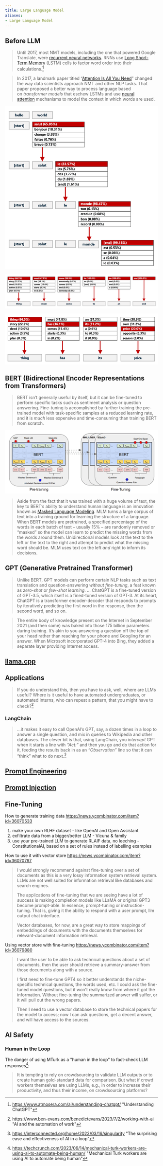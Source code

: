 ```yaml
---
title: Large Language Model
aliases:
- Large Language Model
---
```

## Before LLM

> Until 2017, most NMT models, including the one that powered Google Translate, were [recurrent neural networks](https://en.wikipedia.org/wiki/Recurrent_neural_network). RNNs use [Long Short-Term Memory](https://en.wikipedia.org/wiki/Long_short-term_memory) (LSTM) cells to factor word order into their calculations.[^2]

> In 2017, a landmark paper titled “[Attention Is All You Need](https://arxiv.org/abs/1706.03762)” changed the way data scientists approach NMT and other NLP tasks. That paper proposed a better way to process language based on _transformer models_ that eschew LSTMs and use [neural attention](https://en.wikipedia.org/wiki/Attention_(machine_learning)) mechanisms to model the context in which words are used.

![language-model](assets/language-model.png)

![language-model-2](assets/language-model-2.png)

![language-model-3](assets/language-model-3.png)
## BERT (Bidirectional Encoder Representations from Transformers)

> BERT isn’t generally useful by itself, but it can be fine-tuned to perform specific tasks such as sentiment analysis or question answering. Fine-tuning is accomplished by further training the pre-trained model with task-specific samples at a reduced learning rate, and it is _much_ less expensive and time-consuming than training BERT from scratch.

![bert](assets/bert.png)

> Aside from the fact that it was trained with a huge volume of text, the key to BERT’s ability to understand human language is an innovation known as [Masked Language Modeling](https://analyticsindiamag.com/a-complete-tutorial-on-masked-language-modelling-using-bert/). MLM turns a large corpus of text into a training ground for learning the structure of a language. When BERT models are pretrained, a specified percentage of the words in each batch of text – usually 15% – are randomly removed or “masked” so the model can learn to predict the missing words from the words around them. Unidirectional models look at the text to the left or the text to the right and attempt to predict what the missing word should be. MLM uses text on the left _and_ right to inform its decisions.

## GPT (Generative Pretrained Transformer)

> Unlike BERT, GPT models can perform certain NLP tasks such as text translation and question-answering _without fine-tuning_, a feat known as _zero-shot_ or _few-shot learning_.
> ...
> ChatGPT is a fine-tuned version of GPT-3.5, which itself is a fined-tuned version of GPT-3. At its heart, ChatGPT is a transformer encoder-decoder that responds to prompts by iteratively predicting the first word in the response, then the second word, and so on.

> The entire body of knowledge present on the Internet in September 2021 (and then some) was baked into those 175 billion parameters during training. It’s akin to you answering a question off the top of your head rather than reaching for your phone and Googling for an answer. When Microsoft incorporated GPT-4 into Bing, they added a separate layer providing Internet access.

## [llama.cpp](notes/llama.cpp.md)

## Applications

> If you do understand this, then you have to ask, well, where are LLMs useful? Where is it useful to have automated undergraduates, or automated interns, who can repeat a pattern, that you might have to check?[^5]

### LangChain

> ...it makes it easy to call OpenAI’s GPT, say, a dozen times in a loop to answer a single question, and mix in queries to Wikipedia and other databases.
> The clever bit is that, using LangChain, you _intercept_ GPT when it starts a line with _“Act:”_ and then you go and do that action for it, feeding the results back in as an _“Observation”_ line so that it can “think” what to do next.[^3]

## [Prompt Engineering](notes/Prompt%20Engineering.md)

## [Prompt Injection](notes/Prompt%20Injection.md)

## Fine-Tuning

How to generate training data https://news.ycombinator.com/item?id=36070533
1. make your own RLHF dataset - like OpenAI and Open Assistant
2. exfiltrate data from a bigger/better LLM - Vicuna & family
3. use your pre-trained LLM to generate RLAIF data, no leeching - ConstitutionalAI, based on a set of rules instead of labelling examples

How to use it with vector store https://news.ycombinator.com/item?id=36070797
> I would strongly recommend against fine-tuning over a set of documents as this is a very lossy information system retrieval system. LLMs are not well suited for information retrieval like databases and search engines.
> 
> The applications of fine-tuning that we are seeing have a lot of success is making completion models like LLaMA or original GPT3 become prompt-able. In essence, prompt-tuning or instruction-tuning. That is, giving it the ability to respond with a user prompt, llm output chat interface.
> 
> Vector databases, for now, are a great way to store mappings of embeddings of documents with the documents themselves for relevant-document information retrieval.

Using vector store with fine-tuning https://news.ycombinator.com/item?id=36079880

> I want the user to be able to ask technical questions about a set of documents, then the user should retrieve a summary-answer from those documents along with a source.
> 
> I first need to fine-tune GPT4 so it better understands the niche-specific technical questions, the words used, etc. I could ask the fine-tuned model questions, but it won't really know from where it got the information. Without fine-tuning the summarized answer will suffer, or it will pull out the wrong papers.
> 
> Then I need to use a vector database to store the technical papers for the model to access; now I can ask questions, get a decent answer, and will have access to the sources.

## AI Safety

### Human in the Loop

The danger of using MTurk as a "human in the loop" to fact-check LLM responses[^4]:

> It is tempting to rely on crowdsourcing to validate LLM outputs or to create human gold-standard data for comparison. But what if crowd workers themselves are using LLMs, e.g., in order to increase their productivity, and thus their income, on crowdsourcing platforms?



[^2]: https://www.atmosera.com/ai/understanding-chatgpt/ "Understanding ChatGPT"
[^3]: https://interconnected.org/home/2023/03/16/singularity "The surprising ease and effectiveness of AI in a loop"
[^4]: https://techcrunch.com/2023/06/14/mechanical-turk-workers-are-using-ai-to-automate-being-human/ "Mechanical Turk workers are using AI to automate being human"
[^5]: https://www.ben-evans.com/benedictevans/2023/7/2/working-with-ai "AI and the automation of work"